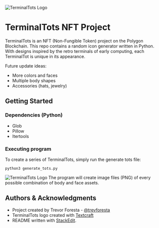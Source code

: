 ![TerminalTots Logo](https://uploads-ssl.webflow.com/61116be30fa72a710da13ebe/612ced8bc60b405fcd8dc7f2_title.jpg)
# TerminalTots NFT Project

TerminalTots is an NFT (Non-Fungible Token) project on the Polygon Blockchain. This repo contains a random icon generator written in Python. With designs inspired by the retro terminals of early computing, each TerminalTot is unique in its appearance. 

Future update ideas: 
* More colors and faces
* Multiple body shapes 
* Accessories (hats, jewelry)

## Getting Started

### Dependencies (Python)
* Glob
* Pillow 
* Itertools

### Executing program
To create a series of TerminalTots, simply run the generate tots file:
```
python3 generate_tots.py
```
![TerminalTots Logo](https://uploads-ssl.webflow.com/61116be30fa72a710da13ebe/612ceda6ffb069e853d81add_tots_preview.jpg)
The program will create image files (PNG) of every possible combination of body and face assets. 

## Authors & Acknowledgments
* Project created by Trevor Foresta - [@trevforesta](https://github.com/trevforesta)
* TerminalTots logo created with [Textcraft](https://textcraft.net/)
* README written with [StackEdit](https://stackedit.io/).
